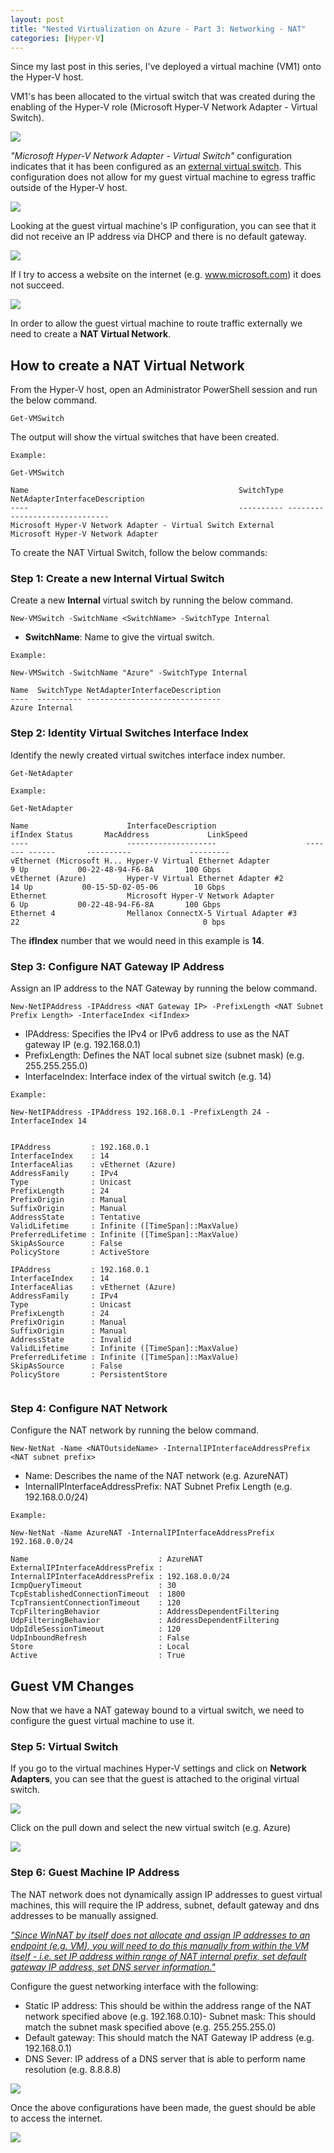 ```yaml
---
layout: post
title: "Nested Virtualization on Azure - Part 3: Networking - NAT"
categories: [Hyper-V]
---
```


Since my last post in this series, I've deployed a virtual machine (VM1) onto the Hyper-V host.

VM1's has been allocated to the virtual switch that was created during the enabling of the Hyper-V role (Microsoft Hyper-V Network Adapter - Virtual Switch).

![](/docs/assets/images/2022-04-29-hyperv-networking/Hyperv-Guest-vSwitch-Original.jpg)

 *"Microsoft Hyper-V Network Adapter - Virtual Switch"* configuration indicates that it has been configured as an [external virtual switch](https://docs.microsoft.com/en-us/windows-server/virtualization/hyper-v/plan/plan-hyper-v-networking-in-windows-server#switch-and-network-adapter-choices). This configuration does not allow for my guest virtual machine to egress traffic outside of the Hyper-V host. 

![](/docs/assets/images/2022-04-29-hyperv-networking/Hyperv-Networking-vSwitch-Original.jpg)

Looking at the guest virtual machine's IP configuration, you can see that it did not receive an IP address via DHCP and there is no default gateway.

![](/docs/assets/images/2022-04-29-hyperv-networking/Hyperv-Networking-Guest-IP.jpg)

If I try to access a website on the internet (e.g. www.microsoft.com) it does not succeed.

![](/docs/assets/images/2022-04-29-hyperv-networking/Hyperv-Guest-NoInternetAccess.jpg)

In order to allow the guest virtual machine to route traffic externally we need to create a **NAT Virtual Network**. 


## How to create a NAT Virtual Network

From the Hyper-V host, open an Administrator PowerShell session and run the below command.

```
Get-VMSwitch
```

The output will show the virtual switches that have been created.

```
Example:

Get-VMSwitch

Name                                               SwitchType NetAdapterInterfaceDescription   
----                                               ---------- ------------------------------   
Microsoft Hyper-V Network Adapter - Virtual Switch External   Microsoft Hyper-V Network Adapter                              

```
To create the NAT Virtual Switch, follow the below commands:

### Step 1: Create a new Internal Virtual Switch

Create a new **Internal** virtual switch by running the below command. 

```
New-VMSwitch -SwitchName <SwitchName> -SwitchType Internal
```

- **SwitchName**: Name to give the virtual switch.

```
Example:

New-VMSwitch -SwitchName "Azure" -SwitchType Internal

Name  SwitchType NetAdapterInterfaceDescription
----  ---------- ------------------------------
Azure Internal                                 

```

### Step 2: Identity Virtual Switches Interface Index

Identify the newly created virtual switches interface index number.

```
Get-NetAdapter
```

```
Example:

Get-NetAdapter

Name                      InterfaceDescription                    ifIndex Status       MacAddress             LinkSpeed
----                      --------------------                    ------- ------       ----------             ---------
vEthernet (Microsoft H... Hyper-V Virtual Ethernet Adapter              9 Up           00-22-48-94-F6-8A       100 Gbps
vEthernet (Azure)         Hyper-V Virtual Ethernet Adapter #2          14 Up           00-15-5D-02-05-06        10 Gbps
Ethernet                  Microsoft Hyper-V Network Adapter             6 Up           00-22-48-94-F6-8A       100 Gbps
Ethernet 4                Mellanox ConnectX-5 Virtual Adapter #3       22                                         0 bps
```

The **ifIndex** number that we would need in this example is **14**.


### Step 3: Configure NAT Gateway IP Address

Assign an IP address to the NAT Gateway by running the below command. 

```
New-NetIPAddress -IPAddress <NAT Gateway IP> -PrefixLength <NAT Subnet Prefix Length> -InterfaceIndex <ifIndex>

```

- IPAddress: Specifies the IPv4 or IPv6 address to use as the NAT gateway IP (e.g. 192.168.0.1)
- PrefixLength: Defines the NAT local subnet size (subnet mask) (e.g. 255.255.255.0)
- InterfaceIndex: Interface index of the virtual switch (e.g. 14)

```
Example:

New-NetIPAddress -IPAddress 192.168.0.1 -PrefixLength 24 -InterfaceIndex 14


IPAddress         : 192.168.0.1
InterfaceIndex    : 14
InterfaceAlias    : vEthernet (Azure)
AddressFamily     : IPv4
Type              : Unicast
PrefixLength      : 24
PrefixOrigin      : Manual
SuffixOrigin      : Manual
AddressState      : Tentative
ValidLifetime     : Infinite ([TimeSpan]::MaxValue)
PreferredLifetime : Infinite ([TimeSpan]::MaxValue)
SkipAsSource      : False
PolicyStore       : ActiveStore

IPAddress         : 192.168.0.1
InterfaceIndex    : 14
InterfaceAlias    : vEthernet (Azure)
AddressFamily     : IPv4
Type              : Unicast
PrefixLength      : 24
PrefixOrigin      : Manual
SuffixOrigin      : Manual
AddressState      : Invalid
ValidLifetime     : Infinite ([TimeSpan]::MaxValue)
PreferredLifetime : Infinite ([TimeSpan]::MaxValue)
SkipAsSource      : False
PolicyStore       : PersistentStore


```

### Step 4: Configure NAT Network

Configure the NAT network by running the below command.

```
New-NetNat -Name <NATOutsideName> -InternalIPInterfaceAddressPrefix <NAT subnet prefix>
```

- Name: Describes the name of the NAT network (e.g. AzureNAT)
- InternalIPInterfaceAddressPrefix: NAT Subnet Prefix Length (e.g. 192.168.0.0/24)

```
Example:

New-NetNat -Name AzureNAT -InternalIPInterfaceAddressPrefix 192.168.0.0/24

Name                             : AzureNAT
ExternalIPInterfaceAddressPrefix : 
InternalIPInterfaceAddressPrefix : 192.168.0.0/24
IcmpQueryTimeout                 : 30
TcpEstablishedConnectionTimeout  : 1800
TcpTransientConnectionTimeout    : 120
TcpFilteringBehavior             : AddressDependentFiltering
UdpFilteringBehavior             : AddressDependentFiltering
UdpIdleSessionTimeout            : 120
UdpInboundRefresh                : False
Store                            : Local
Active                           : True

```

## Guest VM Changes

Now that we have a NAT gateway bound to a virtual switch, we need to configure the guest virtual machine to use it.

### Step 5: Virtual Switch

If you go to the virtual machines Hyper-V settings and click on **Network Adapters**, you can see that the guest is attached to the original virtual switch.

![](/docs/assets/images/2022-04-29-hyperv-networking/Hyperv-Guest-vSwitch-Original.jpg)

Click on the pull down and select the new virtual switch (e.g. Azure)

![](/docs/assets/images/2022-04-29-hyperv-networking/Hyperv-Guest-vSwitch-Azure.jpg)

### Step 6: Guest Machine IP Address

The NAT network does not dynamically assign IP addresses to guest virtual machines, this will require the IP address, subnet, default gateway and dns addresses to be manually assigned. 

*["Since WinNAT by itself does not allocate and assign IP addresses to an endpoint (e.g. VM), you will need to do this manually from within the VM itself - i.e. set IP address within range of NAT internal prefix, set default gateway IP address, set DNS server information."](https://docs.microsoft.com/en-us/virtualization/hyper-v-on-windows/user-guide/setup-nat-network#connect-a-virtual-machine)*

Configure the guest networking interface with the following:
- Static IP address: This should be within the address range of the NAT network specified above (e.g. 192.168.0.10)- Subnet mask: This should match the subnet mask specified above (e.g. 255.255.255.0)
- Default gateway: This should match the NAT Gateway IP address (e.g. 192.168.0.1)
- DNS Sever: IP address of a DNS server that is able to perform name resolution (e.g. 8.8.8.8) 

![](/docs/assets/images/2022-04-29-hyperv-networking/Hyperv-Guest-IP.jpg)

Once the above configurations have been made, the guest should be able to access the internet.

![](/docs/assets/images/2022-04-29-hyperv-networking/Hyperv-Guest-InternetAccess.jpg)
